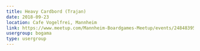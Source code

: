 ```yaml
---
title: Heavy Cardbord (Trajan)
date: 2018-09-23
location: Cafe Vogelfrei, Mannheim
link: https://www.meetup.com/Mannheim-Boardgames-Meetup/events/248483952/
usergroup: bogama
type: usergroup
---
```

